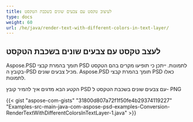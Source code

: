 ```yaml
---
title: לעיצוב טקסט עם צבעים שונים בשכבת הטקסט
type: docs
weight: 60
url: /he/java/render-text-with-different-colors-in-text-layer/
---
```


## **לעצב טקסט עם צבעים שונים בשכבת הטקסט**
Aspose.PSD תומך בהמרת קבצי PSD לתמונות. ייתכן כי תופיעו מקרים בהם הטקסט בקובץ ה-PSD מכיל צבעים שונים. Aspose.PSD תומך בהמרת קבצי PSD כאלו לתמונות.

הקטע הבא מדגים איך להמיר קובץ PSD עם צבעים שונים בשכבת הטקסט ל- PNG

{{< gist "aspose-com-gists" "31800d807a72f1f50fe4b29374119227" "Examples-src-main-java-com-aspose-psd-examples-Conversion-RenderTextWithDifferentColorsInTextLayer-1.java" >}}

